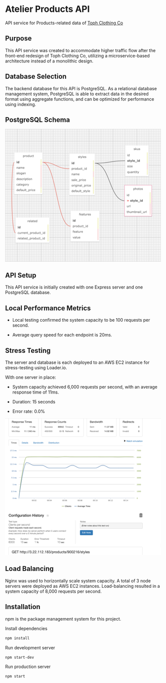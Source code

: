 # Atelier Products API

API service for Products-related data of [Toph Clothing Co](https://github.com/hr-rfp55-toph-FEC/Project-Catwalk)

## Purpose

This API service was created to accommodate higher traffic flow after the front-end redesign of Toph Clothing Co, utilizing a microservice-based architecture instead of a monolithic design.

## Database Selection

The backend database for this API is PostgreSQL. As a relational database management system, PostgreSQL is able to extract data in the desired format using aggregate functions, and can be optimized for performance using indexing.

## PostgreSQL Schema

![postgresqlSchema](/demo/schema.png)

## API Setup

This API service is initially created with one Express server and one PostgreSQL database.

## Local Performance Metrics

- Local testing confirmed the system capacity to be 100 requests per second.

- Average query speed for each endpoint is 20ms.

## Stress Testing

The server and database is each deployed to an AWS EC2 instance for stress-testing using Loader.io.

With one server in place:

- System capacity achieved 6,000 requests per second, with an average response time of 11ms.

- Duration: 15 seconds

- Error rate: 0.0%

![loaderioResult](/demo/LoaderioResult.png)

## Load Balancing

Nginx was used to horizontally scale system capacity. A total of 3 node servers were deployed as AWS EC2 instances. Load-balancing resulted in a system capacity of 8,000 requests per second.

## Installation

npm is the package management system for this project.

Install dependencies

   ```sh
   npm install
   ```

Run development server

   ```sh
   npm start-dev
   ```

Run production server

   ```sh
   npm start
   ```
